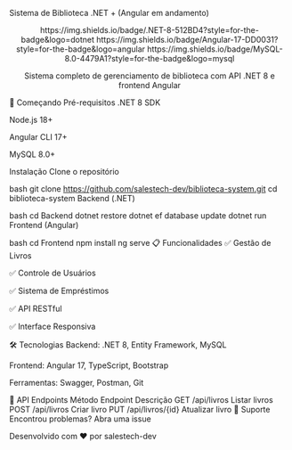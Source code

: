 Sistema de Biblioteca .NET + (Angular em andamento)
<div align="center">
https://img.shields.io/badge/.NET-8-512BD4?style=for-the-badge&logo=dotnet
https://img.shields.io/badge/Angular-17-DD0031?style=for-the-badge&logo=angular
https://img.shields.io/badge/MySQL-8.0-4479A1?style=for-the-badge&logo=mysql

Sistema completo de gerenciamento de biblioteca com API .NET 8 e frontend Angular

</div>
🚀 Começando
Pré-requisitos
.NET 8 SDK

Node.js 18+

Angular CLI 17+

MySQL 8.0+

Instalação
Clone o repositório

bash
git clone https://github.com/salestech-dev/biblioteca-system.git
cd biblioteca-system
Backend (.NET)

bash
cd Backend
dotnet restore
dotnet ef database update
dotnet run
Frontend (Angular)

bash
cd Frontend
npm install
ng serve
📋 Funcionalidades
✅ Gestão de Livros

✅ Controle de Usuários

✅ Sistema de Empréstimos

✅ API RESTful

✅ Interface Responsiva

🛠️ Tecnologias
Backend: .NET 8, Entity Framework, MySQL

Frontend: Angular 17, TypeScript, Bootstrap

Ferramentas: Swagger, Postman, Git

📡 API Endpoints
Método	Endpoint	Descrição
GET	/api/livros	Listar livros
POST	/api/livros	Criar livro
PUT	/api/livros/{id}	Atualizar livro
🤝 Suporte
Encontrou problemas? Abra uma issue

Desenvolvido com ❤️ por salestech-dev

